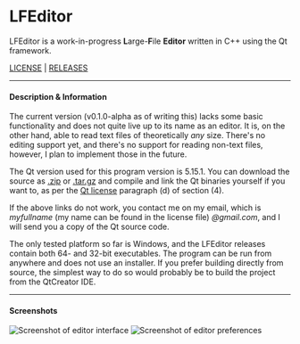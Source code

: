 # LFEditor
LFEditor is a work-in-progress **L**arge-**F**ile **Editor** written in C++ using the Qt framework.

[LICENSE](https://github.com/alexkarlin/LFEditor/blob/master/LICENSE.md) | [RELEASES](https://github.com/alexkarlin/LFEditor/releases)

---

#### Description & Information

The current version (v0.1.0-alpha as of writing this) lacks some basic functionality and does not quite live up to its name as an editor. It is, on the other hand, able to read text files of theoretically _any_ size. There's no editing support yet, and there's no support for reading non-text files, however, I plan to implement those in the future.

The Qt version used for this program version is 5.15.1. You can download the source as [.zip](https://github.com/qt/qt5/archive/v5.15.1.zip) or [.tar.gz](https://github.com/qt/qt5/archive/v5.15.1.tar.gz) and compile and link the Qt binaries yourself if you want to, as per the [Qt license](https://doc.qt.io/qt-5/lgpl.html) paragraph (d) of section (4).

If the above links do not work, you contact me on my email, which is _myfullname_ (my name can be found in the license file) _@gmail.com_, and I will send you a copy of the Qt source code.

The only tested platform so far is Windows, and the LFEditor releases contain both 64- and 32-bit executables. The program can be run from anywhere and does not use an installer. If you prefer building directly from source, the simplest way to do so would probably be to build the project from the QtCreator IDE.

---

#### Screenshots

![Screenshot of editor interface](https://i.imgur.com/tjT8DQw.png)
![Screenshot of editor preferences](https://i.imgur.com/VTSK7od.png)
